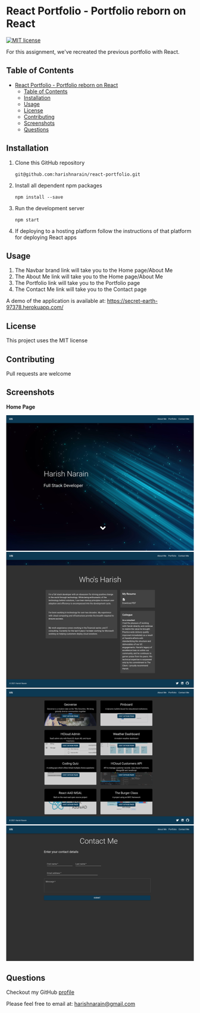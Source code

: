 # React Portfolio - Portfolio reborn on React

[![MIT license](https://img.shields.io/badge/License-MIT-blue.svg)](https://opensource.org/licenses/MIT)

For this assignment, we've recreated the previous portfolio with React.

## Table of Contents

- [React Portfolio - Portfolio reborn on React](#react-portfolio---portfolio-reborn-on-react)
  - [Table of Contents](#table-of-contents)
  - [Installation](#installation)
  - [Usage](#usage)
  - [License](#license)
  - [Contributing](#contributing)
  - [Screenshots](#screenshots)
  - [Questions](#questions)

## Installation

1. Clone this GitHub repository

   ```
   git@github.com:harishnarain/react-portfolio.git
   ```

2. Install all dependent npm packages

   ```
   npm install --save
   ```

3. Run the development server

   ```
   npm start
   ```

4. If deploying to a hosting platform follow the instructions of that platform for deploying React apps

## Usage

1. The Navbar brand link will take you to the Home page/About Me
2. The About Me link will take you to the Home page/About Me
3. The Portfolio link will take you to the Portfolio page
4. The Contact Me link will take you to the Contact page

A demo of the application is available at: https://secret-earth-97378.herokuapp.com/

## License

This project uses the MIT license

## Contributing

Pull requests are welcome

## Screenshots

**Home Page**

![Screenshot1](https://github.com/harishnarain/react-portfolio/blob/main/Screenshot1.png?raw=true)
![Screenshot2](https://github.com/harishnarain/react-portfolio/blob/main/Screenshot2.png?raw=true)
![Screenshot3](https://github.com/harishnarain/react-portfolio/blob/main/Screenshot3.png?raw=true)
![Screenshot4](https://github.com/harishnarain/react-portfolio/blob/main/Screenshot4.png?raw=true)

## Questions

Checkout my GitHub [profile](https://github.com/harishnarain)

Please feel free to email at: <harishnarain@gmail.com>

